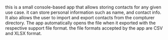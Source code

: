 this is a small console-based app that allows storing contacts for any given use case. it can store personal information such as name, and contact info.
It also allows the user to import and export contacts from the compturer directory. The app automatically opens the file when it exported with the respective support file format.
 the file formats accepted by the app are CSV and XLSX format.
